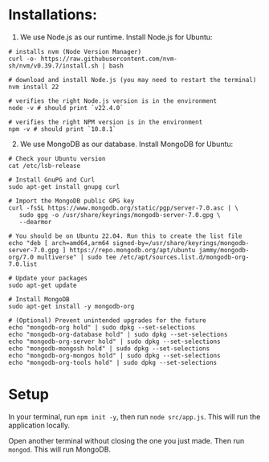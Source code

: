 # Installations:

1. We use Node.js as our runtime. Install Node.js for Ubuntu: 

```
# installs nvm (Node Version Manager)
curl -o- https://raw.githubusercontent.com/nvm-sh/nvm/v0.39.7/install.sh | bash

# download and install Node.js (you may need to restart the terminal)
nvm install 22

# verifies the right Node.js version is in the environment
node -v # should print `v22.4.0`

# verifies the right NPM version is in the environment
npm -v # should print `10.8.1`
```
2. We use MongoDB as our database. Install MongoDB for Ubuntu:

```
# Check your Ubuntu version
cat /etc/lsb-release

# Install GnuPG and Curl
sudo apt-get install gnupg curl

# Import the MongoDB public GPG key
curl -fsSL https://www.mongodb.org/static/pgp/server-7.0.asc | \
   sudo gpg -o /usr/share/keyrings/mongodb-server-7.0.gpg \
   --dearmor

# You should be on Ubuntu 22.04. Run this to create the list file
echo "deb [ arch=amd64,arm64 signed-by=/usr/share/keyrings/mongodb-server-7.0.gpg ] https://repo.mongodb.org/apt/ubuntu jammy/mongodb-org/7.0 multiverse" | sudo tee /etc/apt/sources.list.d/mongodb-org-7.0.list

# Update your packages
sudo apt-get update

# Install MongoDB
sudo apt-get install -y mongodb-org

# (Optional) Prevent unintended upgrades for the future
echo "mongodb-org hold" | sudo dpkg --set-selections
echo "mongodb-org-database hold" | sudo dpkg --set-selections
echo "mongodb-org-server hold" | sudo dpkg --set-selections
echo "mongodb-mongosh hold" | sudo dpkg --set-selections
echo "mongodb-org-mongos hold" | sudo dpkg --set-selections
echo "mongodb-org-tools hold" | sudo dpkg --set-selections
```

# Setup

In your terminal, run `npm init -y`, then run `node src/app.js`. This will run the application locally.

Open another terminal without closing the one you just made. Then run `mongod`. This will run MongoDB.
